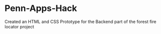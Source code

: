 # Penn-Apps-Hack
Created an HTML and CSS Prototype for the Backend part of the forest fire locator project 
